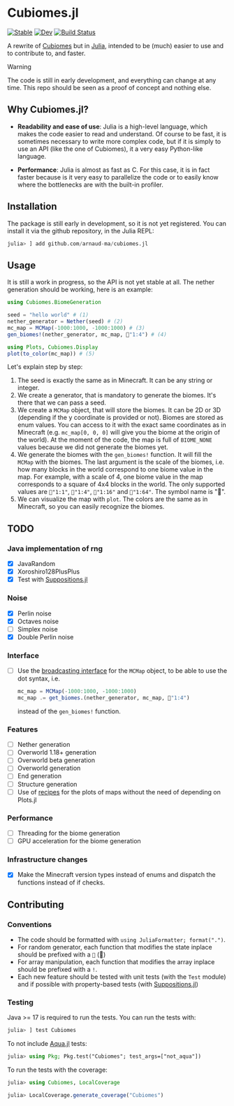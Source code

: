 # Cubiomes.jl

[![Stable](https://img.shields.io/badge/docs-stable-blue.svg)](https://arnaud-ma.github.io/cubiomes.jl/stable/)
[![Dev](https://img.shields.io/badge/docs-dev-blue.svg)](https://arnaud-ma.github.io/cubiomes.jl/dev/)
[![Build Status](https://github.com/arnaud-ma/cubiomes.jl/actions/workflows/CI.yml/badge.svg?branch=main)](https://github.com/arnaud-ma/cubiomes.jl/actions/workflows/CI.yml?query=branch%3Amain)

A rewrite of [Cubiomes](https://github.com/Cubitect/cubiomes) but in [Julia](https://julialang.org/), intended to be (much) easier to use and to contribute to, and faster.

> [!WARNING]
> The code is still in early development, and everything can change at any time. This repo should be seen as a proof of concept and nothing else.

## Why Cubiomes.jl?

- **Readability and ease of use**: Julia is a high-level language, which makes the code easier to read and understand. Of course to be fast, it is sometimes necessary to write more complex code, but if it is simply to use an API (like the one of Cubiomes), it a very easy Python-like language.

- **Performance**: Julia is almost as fast as C. For this case, it is in fact faster because is it very easy to parallelize the code or to easily know where the bottlenecks are with the built-in profiler.

## Installation

The package is still early in development, so it is not yet registered. You can install it via the github repository, in the Julia REPL:

```julia
julia> ] add github.com/arnaud-ma/cubiomes.jl
```

## Usage

It is still a work in progress, so the API is not yet stable at all. The nether generation should be working, here is an example:

```julia
using Cubiomes.BiomeGeneration

seed = "hello world" # (1)
nether_generator = Nether(seed) # (2)
mc_map = MCMap(-1000:1000, -1000:1000) # (3)
gen_biomes!(nether_generator, mc_map, 📏"1:4") # (4)

using Plots, Cubiomes.Display
plot(to_color(mc_map)) # (5)
```

Let's explain step by step:

1. The seed is exactly the same as in Minecraft. It can be any string or integer.
2. We create a generator, that is mandatory to generate the biomes. It's there that we can pass a seed.
3. We create a `MCMap` object, that will store the biomes. It can be 2D or 3D (depending if the y coordinate is provided or not). Biomes are stored as enum values. You can access to it with the exact same coordinates as in Minecraft (e.g. `mc_map[0, 0, 0]` will give you the biome at the origin of the world). At the moment of the code, the map is full of `BIOME_NONE` values because we did not generate the biomes yet.
4. We generate the biomes with the `gen_biomes!` function. It will fill the `MCMap` with the biomes. The last argument is the scale of the biomes, i.e. how many blocks in the world correspond to one biome value in the map. For example, with a scale of 4, one biome value in the map corresponds to a square of 4x4 blocks in the world. The only supported values are `📏"1:1"`, `📏"1:4"`, `📏"1:16"` and `📏"1:64"`. The symbol name is ":straight_ruler:".
5. We can visualize the map with `plot`. The colors are the same as in Minecraft, so you can easily recognize the biomes.

## TODO

### Java implementation of rng

- [X] JavaRandom
- [X] Xoroshiro128PlusPlus
- [X] Test with [Suppositions.jl](https://github.com/Seelengrab/Supposition.jl)

### Noise

- [X] Perlin noise
- [X] Octaves noise
- [ ] Simplex noise
- [X] Double Perlin noise

### Interface

- [ ] Use the [broadcasting interface](https://docs.julialang.org/en/v1/manual/interfaces/#man-interfaces-broadcasting) for the `MCMap` object, to be able to use the dot syntax, i.e.

    ```julia
    mc_map = MCMap(-1000:1000, -1000:1000)
    mc_map .= get_biomes.(nether_generator, mc_map, 📏"1:4")
    ```

    instead of the `gen_biomes!` function.

### Features

- [ ] Nether generation
- [ ] Overworld 1.18+ generation
- [ ] Overworld beta generation
- [ ] Overworld generation
- [ ] End generation
- [ ] Structure generation
- [ ] Use of [recipes](https://docs.juliaplots.org/stable/recipes/) for the plots of maps without the need of depending on Plots.jl

### Performance

- [ ] Threading for the biome generation
- [ ] GPU acceleration for the biome generation

### Infrastructure changes

- [X] Make the Minecraft version types instead of enums and dispatch the functions instead of if checks.

## Contributing

### Conventions

- The code should be formatted with `using JuliaFormatter; format(".")`.
- For random generator, each function that modifies the state inplace should be prefixed with a `🎲` (:game_die:)
- For array manipulation, each function that modifies the array inplace should be prefixed with a `!`.
- Each new feature should be tested with unit tests (with the `Test` module) and if possible with property-based tests (with [Suppositions.jl](https://github.com/Seelengrab/Supposition.jl))

### Testing

Java >= 17 is required to run the tests.
You can run the tests with:
```julia
julia> ] test Cubiomes
```

To not include [Aqua.jl](https://github.com/JuliaTesting/Aqua.jl) tests:
```julia
julia> using Pkg; Pkg.test("Cubiomes"; test_args=["not_aqua"])
```

To run the tests with the coverage:
```julia
julia> using Cubiomes, LocalCoverage

julia> LocalCoverage.generate_coverage("Cubiomes")
```
